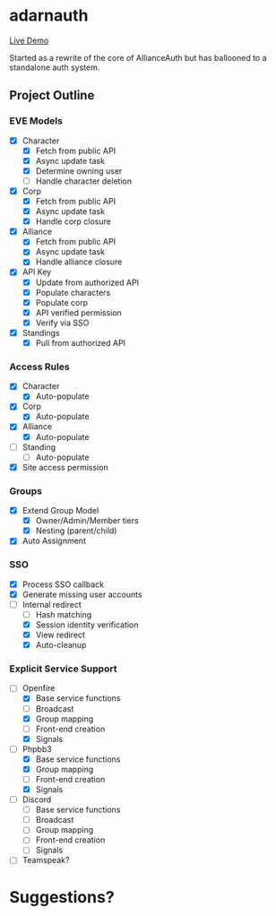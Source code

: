 # adarnauth

[Live Demo](https://adarnauth.allianceauth.com)

Started as a rewrite of the core of AllianceAuth but has ballooned to a standalone auth system.

## Project Outline

### EVE Models

 - [x] Character
   - [x] Fetch from public API
   - [x] Async update task
   - [x] Determine owning user
   - [ ] Handle character deletion
 - [x] Corp
   - [x] Fetch from public API
   - [x] Async update task
   - [x] Handle corp closure
 - [x] Alliance
   - [x] Fetch from public API
   - [x] Async update task
   - [x] Handle alliance closure
 - [x] API Key
   - [x] Update from authorized API
   - [x] Populate characters
   - [x] Populate corp
   - [x] API verified permission
   - [x] Verify via SSO
 - [x] Standings
   - [x] Pull from authorized API

### Access Rules

 - [x] Character
   - [x] Auto-populate
 - [x] Corp
   - [x] Auto-populate
 - [x] Alliance
   - [x] Auto-populate
 - [ ] Standing
   - [ ] Auto-populate
 - [x] Site access permission

### Groups

 - [x] Extend Group Model
   - [x] Owner/Admin/Member tiers
   - [x] Nesting (parent/child)
 - [x] Auto Assignment

### SSO

 - [x] Process SSO callback
 - [x] Generate missing user accounts
 - [ ] Internal redirect
   - [ ] Hash matching
   - [x] Session identity verification
   - [x] View redirect
   - [x] Auto-cleanup

### Explicit Service Support

 - [ ] Openfire
   - [x] Base service functions
   - [ ] Broadcast
   - [x] Group mapping
   - [ ] Front-end creation
   - [x] Signals
 - [ ] Phpbb3
   - [x] Base service functions
   - [x] Group mapping
   - [ ] Front-end creation
   - [x] Signals
 - [ ] Discord
   - [ ] Base service functions
   - [ ] Broadcast
   - [ ] Group mapping
   - [ ] Front-end creation
   - [ ] Signals
 - [ ] Teamspeak?

# Suggestions?
